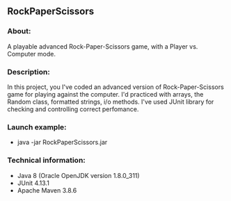 ## RockPaperScissors
### About:
A playable advanced Rock-Paper-Scissors game, with a Player vs. Computer mode.
### Description:
In this project, you I've coded an advanced version of Rock-Paper-Scissors game for
playing against the computer. I'd practiced with arrays, the Random class, formatted strings, 
i/o methods. I've used JUnit library for checking and controlling correct perfomance.
### Launch example:
* java -jar RockPaperScissors.jar
### Technical information:
* Java 8 (Oracle OpenJDK version 1.8.0_311)
* JUnit 4.13.1
* Apache Maven 3.8.6
